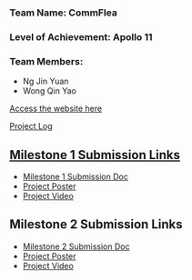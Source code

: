 <div>
    <h3>Team Name: CommFlea</h3>
    <h3>Level of Achievement: Apollo 11</h3>
    <h3>Team Members:</h3>
    <ul>
        <li>Ng Jin Yuan</li>
        <li>Wong Qin Yao</li>
    </ul>
    <a href="https://commflea.vercel.app/">Access the website here</p>
    <a href="https://docs.google.com/spreadsheets/d/1-9XHHRBR53gd1yOmnIH-Bc72xDMyvKdN_Bv6rWkO3bk/edit?usp=sharing">Project Log</p>
</div>

## Milestone 1 Submission Links
- [Milestone 1 Submission Doc](https://docs.google.com/document/d/19IC9HQEe5kSnHDYaKgG3j4TdZFJLZ2OfEOU09IhtJ0k/edit?usp=sharing)
- [Project Poster](https://drive.google.com/file/d/14bD8aRG6kZ-ZY17KRrQ7-mqaWbhRX1po/view?usp=sharing)
- [Project Video](https://youtu.be/b5NzQEMzgm0)

## Milestone 2 Submission Links
 - [Milestone 2 Submission Doc](https://docs.google.com/document/d/1hF9R3qXH_wtk_vts1j9aE-EJnT47l2ma27_TePM1YwQ/edit?usp=sharing)
 - [Project Poster](https://drive.google.com/file/d/1DR_zlXvbefOpK1R5ZiEElsvrI8VDRuZk/view?usp=sharing)
 - [Project Video](https://youtu.be/YKhzUp1gPq0)
